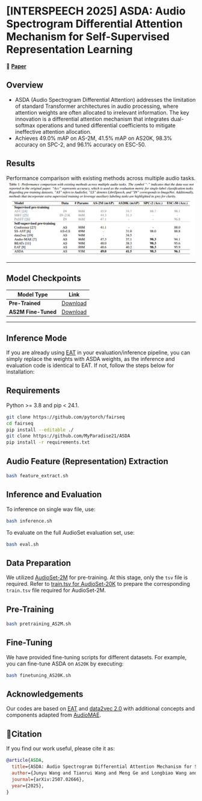 # [INTERSPEECH 2025] ASDA: Audio Spectrogram Differential Attention Mechanism for Self-Supervised Representation Learning


🔗 **[Paper](https://arxiv.org/pdf/2507.02666)**

## Overview 
 - ASDA (Audio Spectrogram Differential Attention) addresses the limitation of standard Transformer architectures in audio processing, where attention weights are often allocated to irrelevant information. The key innovation is a differential attention mechanism that integrates dual-softmax operations and tuned differential coefficients to mitigate ineffective attention allocation.
- Achieves 49.0% mAP on AS-2M, 41.5% mAP on AS20K, 98.3% accuracy on SPC-2, and 96.1% accuracy on ESC-50.

## Results
Performance comparison with existing methods across multiple audio tasks.   
![Alt text](./ASDA/src/performance.png)

---
## Model Checkpoints

| Model Type               | Link                                                                                       |
|--------------------------|--------------------------------------------------------------------------------------------|
| **Pre-Trained**          | [Download]() |
| **AS2M Fine-Tuned**      | [Download]() |
---

## Inference Mode
If you are already using [EAT](https://github.com/cwx-worst-one/EAT) in your evaluation/inference pipeline, you can simply replace the weights with ASDA weights, as the inference and evaluation code is identical to EAT.
If not, follow the steps below for installation:

## Requirements
Python >= 3.8 and pip < 24.1.
```bash
git clone https://github.com/pytorch/fairseq
cd fairseq
pip install --editable ./
git clone https://github.com/MyParadise21/ASDA
pip install -r requirements.txt
```

## Audio Feature (Representation) Extraction
```bash
bash feature_extract.sh 
```

## Inference and Evaluation
To inference on single wav file, use:
```bash
bash inference.sh
```

To evaluate on the full AudioSet evaluation set, use:
```bash
bash eval.sh 
```

## Data Preparation
We utilized [AudioSet-2M](https://research.google.com/audioset/) for pre-training. At this stage, only the `tsv` file is required. Refer to [train.tsv for AudioSet-20K](./ASDA/data_manifest/manifest_AS20K/train.tsv) to prepare the corresponding `train.tsv` file required for AudioSet-2M.

## Pre-Training 
```bash
bash pretraining_AS2M.sh 
``` 

## Fine-Tuning
We have provided fine-tuning scripts for different datasets. For example, you can fine-tune ASDA on `AS20K` by executing: 
```bash
bash finetuning_AS20K.sh
```

## Acknowledgements

Our codes are based on [EAT](https://github.com/cwx-worst-one/EAT/tree/main) and [data2vec 2.0](https://github.com/facebookresearch/fairseq/tree/main/examples/data2vec) with additional concepts and components adapted from [AudioMAE](https://github.com/facebookresearch/AudioMAE).


## 📜Citation

If you find our work useful, please cite it as:  

```bibtex
@article{ASDA,
  title={ASDA: Audio Spectrogram Differential Attention Mechanism for Self-Supervised Representation Learning},
  author={Junyu Wang and Tianrui Wang and Meng Ge and Longbiao Wang and Jianwu Dang},
  journal={arXiv:2507.02666},
  year={2025},
}
